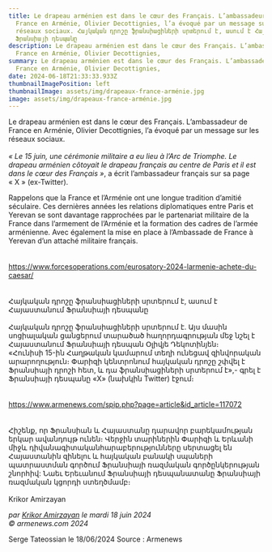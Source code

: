 ```yaml
---
title: Le drapeau arménien est dans le cœur des Français. L’ambassadeur de
  France en Arménie, Olivier Decottignies, l’a évoqué par un message sur les
  réseaux sociaux. Հայկական դրոշը ֆրանսիացիների սրտերում է, ասում է Հայաստանում
  Ֆրանսիայի դեսպանը
description: Le drapeau arménien est dans le cœur des Français. L’ambassadeur de
  France en Arménie, Olivier Decottignies,
summary: Le drapeau arménien est dans le cœur des Français. L’ambassadeur de
  France en Arménie, Olivier Decottignies,
date: 2024-06-18T21:33:33.933Z
thumbnailImagePosition: left
thumbnailImage: assets/img/drapeaux-france-arménie.jpg
image: assets/img/drapeaux-france-arménie.jpg
---
```

Le drapeau arménien est dans le cœur des Français. L’ambassadeur de France en Arménie, Olivier Decottignies, l’a évoqué par un message sur les réseaux sociaux.\
\
*« Le 15 juin, une cérémonie militaire a eu lieu à l’Arc de Triomphe. Le drapeau arménien côtoyait le drapeau français au centre de Paris et il est dans le cœur des Français »*, a écrit l’ambassadeur français sur sa page « X » (ex-Twitter).

Rappelons que la France et l’Arménie ont une longue tradition d’amitié séculaire. Ces dernières années les relations diplomatiques entre Paris et Yerevan se sont davantage rapprochées par le partenariat militaire de la France dans l’armement de l’Arménie et la formation des cadres de l’armée arménienne. Avec également la mise en place à l’Ambassade de France à Yerevan d’un attaché militaire français.\
\
\
<https://www.forcesoperations.com/eurosatory-2024-larmenie-achete-du-caesar/>\
\
\
Հայկական դրոշը ֆրանսիացիների սրտերում է, ասում է Հայաստանում Ֆրանսիայի դեսպանը\
\
Հայկական դրոշը ֆրանսիացիների սրտերում է. Այս մասին սոցիալական ցանցերում տարածած հաղորդագրության մեջ նշել է Հայաստանում Ֆրանսիայի դեսպան Օլիվյե Դեկոտինյեն։\
«Հունիսի 15-ին Հաղթական կամարում տեղի ունեցավ զինվորական արարողություն։ Փարիզի կենտրոնում հայկական դրոշը շփվել է Ֆրանսիայի դրոշի հետ, և դա ֆրանսիացիների սրտերում է»,- գրել է Ֆրանսիայի դեսպանը «X» (նախկին Twitter) էջում։\
\
\
<https://www.armenews.com/spip.php?page=article&id_article=117072>\
\
\
Հիշենք, որ Ֆրանսիան և Հայաստանը դարավոր բարեկամության երկար ավանդույթ ունեն։ Վերջին տարիներին Փարիզի և Երևանի միջև դիվանագիտական ​​հարաբերությունները սերտացել են Հայաստանին զինելու և հայկական բանակի սպաների պատրաստման գործում Ֆրանսիայի ռազմական գործընկերության շնորհիվ: Նաեւ Երեւանում Ֆրանսիայի դեսպանատանը Ֆրանսիայի ռազմական կցորդի ստեղծմամբ։\
\
Krikor Amirzayan

*par [Krikor Amirzayan](https://www.armenews.com/spip.php?page=auteur&id_auteur=33) le mardi 18 juin 2024\
© armenews.com 2024*

Serge Tateossian le 18/06/2024 Source : Armenews